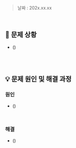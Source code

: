 > 날짜 : 202x.xx.xx

<br />

## 🚨 문제 상황

- ()

<br /><br />

## 💡 문제 원인 및 해결 과정

### <strong>원인</strong>

- ()

<br />

### <strong>해결</strong>

- ()

<br /><br />
